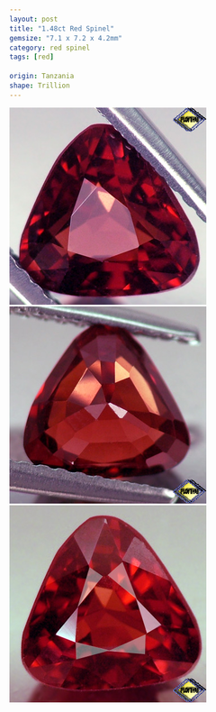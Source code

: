 ```yaml
---
layout: post
title: "1.48ct Red Spinel"
gemsize: "7.1 x 7.2 x 4.2mm"
category: red spinel
tags: [red]

origin: Tanzania
shape: Trillion
---
```

![Spinel pic 1](/images/1.48-spinel-a.jpg)
![Spinel pic 2](/images/1.48-spinel-b.jpg)
![Spinel pic 3](/images/1.48-spinel-c.jpg)